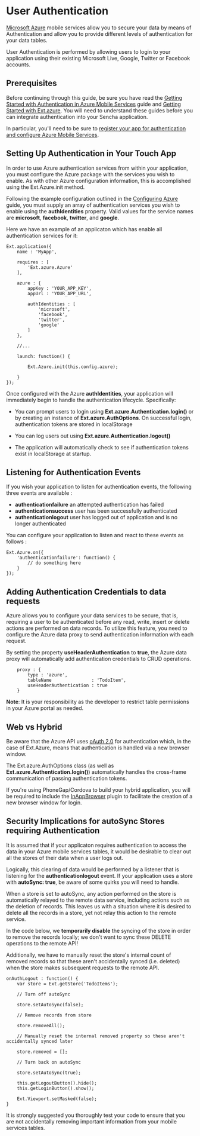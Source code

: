 # User Authentication

[Microsoft Azure](http://www.windowsazure.com) mobile services allow you to secure your data by means of Authentication
and allow you to provide different levels of authentication for your data tables.

User Authentication is performed by allowing users to login to your application using their existing Microsoft Live,
Google, Twitter or Facebook accounts.

## Prerequisites

Before continuing through this guide, be sure you have read the [Getting Started with Authentication in Azure Mobile Services](http://www.windowsazure.com/en-us/develop/mobile/tutorials/get-started-with-users-html/) guide and [Getting Started with Ext.azure](#!/guide/getting_started).
You will need to understand these guides before you can integrate authentication into your Sencha application.

In particular, you'll need to be sure to [register your app for authentication and configure Azure Mobile Services](http://www.windowsazure.com/en-us/develop/mobile/tutorials/get-started-with-users-dotnet/#register).

## Setting Up Authentication in Your Touch App

In order to use Azure authentication services from within your application, you must configure the Azure package with
the services you wish to enable. As with other Azure configuration information, this is accomplished using the
Ext.Azure.init method.

Following the example configuration outlined in the [Configuring Azure](/#!/guide/configuration) guide, you must supply
an array of authentication services you wish to enable using the **authIdentities** property. Valid values for the
service names are **microsoft**, **facebook**, **twitter**, and **google**.

Here we have an example of an applicaton which has enable all authentication services for it:

    Ext.application({
        name : 'MyApp',

        requires : [
            'Ext.azure.Azure'
        ],

        azure : {
            appKey : 'YOUR_APP_KEY',
            appUrl : 'YOUR_APP_URL',

            authIdentities : [
                'microsoft',
                'facebook',
                'twitter',
                'google'
            ]
        },

        //...

        launch: function() {

            Ext.Azure.init(this.config.azure);

        }
    });

Once configured with the Azure **authIdentities**, your application will immediately begin to handle the authentication lifecycle. Specifically:

- You can prompt users to login using **Ext.azure.Authentication.login()** or by creating an instance of **Ext.azure.AuthOptions**.
    On successful login, authentication tokens are stored in localStorage

- You can log users out using **Ext.azure.Authentication.logout()**

- The application will automatically check to see if authentication tokens exist in localStorage at startup.

## Listening for Authentication Events

If you wish your application to listen for authentication events, the following three events are available :

- **authenticationfailure** an attempted authentication has failed
- **authenticationsuccess** user has been successfully authenticated
- **authenticationlogout** user has logged out of application and is no longer authenticated

You can configure your application to listen and react to these events as follows :

    Ext.Azure.on({
        'authenticationfailure': function() {
            // do something here
        }
    });


## Adding Authentication Credentials to data requests

Azure allows you to configure your data services to be secure, that is, requiring a user to be authenticated before
any read, write, insert or delete actions are performed on data records. To utilize this feature, you need to configure
the Azure data proxy to send authentication information with each request.

By setting the property **useHeaderAuthentication** to **true**, the Azure data proxy will automatically add
authentication credentials to CRUD operations.

        proxy : {
            type : 'azure',
            tableName               : 'TodoItem',
            useHeaderAuthentication : true
        }

**Note**: It is your responsibility as the developer to restrict table permissions in your Azure portal as needed.

## Web vs Hybrid

Be aware that the Azure API uses [oAuth 2.0](http://en.wikipedia.org/wiki/OAuth) for authentication which, in the case
of Ext.Azure, means that authentication is handled via a new browser window.

The Ext.azure.AuthOptions class (as well as **Ext.azure.Authentication.login()**) automatically handles the cross-frame
communication of passing authentication tokens.

If you're using PhoneGap/Cordova to build your hybrid application, you will be required to include the [InAppBrowser]( http://cordova.apache.org/docs/en/2.8.0/cordova_inappbrowser_inappbrowser.md.html#InAppBrowser)
plugin to facilitate the creation of a new browser window for login.

## Security Implications for autoSync Stores requiring Authentication

It is assumed that if your applicaton requires authentication to access the data in your Azure mobile services tables,
it would be desirable to clear out all the stores of their data when a user logs out.

Logically, this clearing of data would be performed by a listener that is listening for the **authenticationlogout** event.
If your application uses a store with **autoSync: true**, be aware of some quirks you will need to handle.

When a store is set to autoSync, any action performed on the store is automatically relayed to the remote data service,
including actions such as the deletion of records. This leaves us with a situation where it is desired to delete all the
records in a store, yet not relay this action to the remote service.

In the code below, we **temporarily disable** the syncing of the store in order to remove the records locally; we don't
want to sync these DELETE operations to the remote API!

Additionally, we have to manually reset the store's internal count of removed records so that these aren't accidentally
synced (i.e. deleted) when the store makes subsequent requests to the remote API.

    onAuthLogout : function() {
        var store = Ext.getStore('TodoItems');

        // Turn off autoSync 

        store.setAutoSync(false);

        // Remove records from store 

        store.removeAll();

        // Manually reset the internal removed property so these aren't accidentally synced later

        store.removed = []; 

        // Turn back on autoSync

        store.setAutoSync(true);

        this.getLogoutButton().hide();
        this.getLoginButton().show();

        Ext.Viewport.setMasked(false);
    }

It is strongly suggested you thoroughly test your code to ensure that you are not accidentally removing important
information from your mobile services tables.